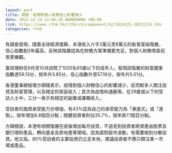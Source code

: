 ```yaml
---
layout: post
title: 調查：疫情對個人財務信心影響減少
date: 2021-12-14 12:46:28.000000000 +08:00
link: https://news.rthk.hk/rthk/ch/component/k2/1624125-20211214.htm
categories: rthk
---
```


有調查發現，隨着全球經濟復蘇，本港收入介乎2萬元至8萬元的新晉富裕階層，信心指數創3年最高，反映該階層認為在財務方案準備更充足，對個人財務增長前景更樂觀。

嘉信理財在9月至10月訪問了1020名65歲以下的成年人，發現該階層的財富健康指數達59.13分，按年升3.85分，信心指數升至57.16分，按年升5.01分。

香港董事總經理方碩穩表示，疫情對個人財務信心的影響減少，反而較多人關注投資及財富管理，以及穩定的家庭收入；其次為疫情和通脹等。在29歲或以下的受訪人士中，三分一表示有穩定的副業或兼職收入。

受訪者的風險承受能力亦增強，有43%認為自己的承受能力為「漸進式」或「進取」，按年增加6.8個百分點；穩健投資者則佔35.7%，按年跌7.1個百分點。

方碩穩說，本港有相關階層在疫後增加每月投資，不過見到投資者將資產由股票及銀行理財產品，轉向基金及房地產等領域，認為面對股市波動，有需要做到分散投資。他又指，80%受訪者的主要投資仍立足本地，建議投資者不應只關注某一市場或產品。
